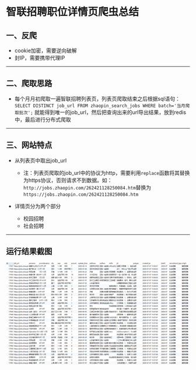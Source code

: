 # 智联招聘职位详情页爬虫总结

## 一、反爬
* cookie加密，需要逆向破解
* 封IP，需要携带代理IP
***
    
## 二、爬取思路
* 每个月月初爬取一遍智联招聘列表页，列表页爬取结束之后根据sql语句：
 `SELECT DISTINCT job_url FROM zhaopin_search_jobs WHERE batch='当月爬取批次';`
 就能得到唯一的job_url，然后把查询出来的url导出结果，放到redis中，最后进行分布式爬取
 ***
    
## 三、网站特点
* 从列表页中取出job_url
    * 注：列表页爬取的job_url中的协议为http，需要利用`replace`函数将其替换为https协议，否则请求不到数据。如：`http://jobs.zhaopin.com/262421128250084.htm`替换为`https://jobs.zhaopin.com/262421128250084.htm`

* 详情页分为两个部分
    * 校园招聘
    * 社会招聘
***

## 运行结果截图
![run_history](zhaopin_job_detail.png)
